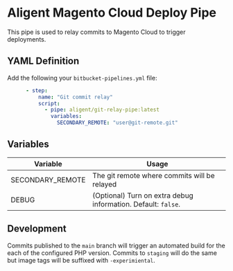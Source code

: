 # Aligent Magento Cloud Deploy Pipe

This pipe is used to relay commits to Magento Cloud to trigger deployments.

## YAML Definition

Add the following your `bitbucket-pipelines.yml` file:

```yaml
      - step:
          name: "Git commit relay"
          script:
            - pipe: aligent/git-relay-pipe:latest
              variables:
                SECONDARY_REMOTE: "user@git-remote.git"
```
## Variables

| Variable              | Usage                                                       |
| --------------------- | ----------------------------------------------------------- |
| SECONDARY_REMOTE      | The git remote where commits will be relayed|
| DEBUG                 | (Optional) Turn on extra debug information. Default: `false`. |

## Development

Commits published to the `main` branch  will trigger an automated build for the each of the configured PHP version.
Commits to `staging` will do the same but image tags will be suffixed with `-experimiental`.
